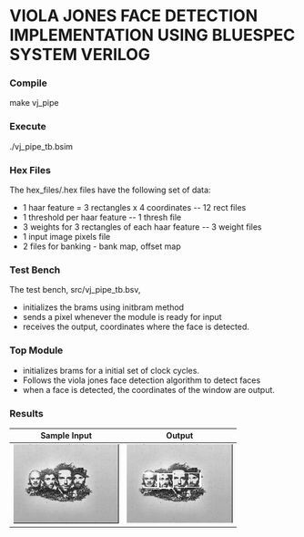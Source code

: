 # VIOLA JONES FACE DETECTION IMPLEMENTATION USING BLUESPEC SYSTEM VERILOG

### Compile
make vj_pipe

### Execute
./vj_pipe_tb.bsim

### Hex Files

The hex_files/.hex files have the following set of data:

* 1 haar feature = 3 rectangles x 4 coordinates -- 12 rect files
* 1 threshold per haar feature -- 1 thresh file
* 3 weights for 3 rectangles of each haar feature -- 3 weight files
* 1 input image pixels file
* 2 files for banking - bank map, offset map 

### Test Bench

The test bench, src/vj_pipe_tb.bsv,
 * initializes the brams using initbram method
 * sends a pixel whenever the module is ready for input
 * receives the output, coordinates where the face is detected.


### Top Module

* initializes brams for a initial set of clock cycles.
* Follows the viola jones face detection algorithm to detect faces
* when a face is detected, the coordinates of the window are output.

### Results

Sample Input | Output
-------------|----------
![sample input](/utils/input.png) | ![output](/utils/output.png)


